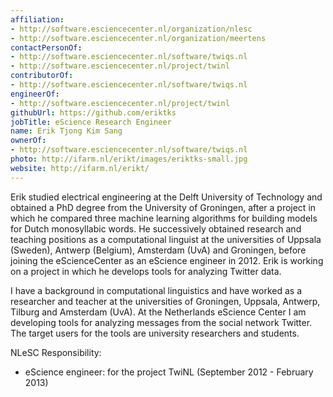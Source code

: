 ```yaml
---
affiliation:
- http://software.esciencecenter.nl/organization/nlesc
- http://software.esciencecenter.nl/organization/meertens
contactPersonOf:
- http://software.esciencecenter.nl/software/twiqs.nl
- http://software.esciencecenter.nl/project/twinl
contributorOf:
- http://software.esciencecenter.nl/software/twiqs.nl
engineerOf:
- http://software.esciencecenter.nl/project/twinl
githubUrl: https://github.com/eriktks
jobTitle: eScience Research Engineer
name: Erik Tjong Kim Sang
ownerOf:
- http://software.esciencecenter.nl/software/twiqs.nl
photo: http://ifarm.nl/erikt/images/eriktks-small.jpg
website: http://ifarm.nl/erikt/
---
```

Erik studied electrical engineering at the Delft University of Technology and obtained a PhD degree from the University of Groningen, after a project in which he compared three machine learning algorithms for building models for Dutch monosyllabic words. He successively obtained research and teaching positions as a computational linguist at the universities of Uppsala (Sweden), Antwerp (Belgium), Amsterdam (UvA) and Groningen, before joining the eScienceCenter as an eScience engineer in 2012. Erik is working on a project in which he develops tools for analyzing Twitter data.

I have a background in computational linguistics and have worked as a researcher and teacher at the universities of Groningen, Uppsala, Antwerp, Tilburg and Amsterdam (UvA). At the Netherlands eScience Center I am developing tools for analyzing messages from the social network Twitter. The target users for the tools are university researchers and students.

NLeSC Responsibility:

* eScience engineer: for the project TwiNL (September 2012 - February 2013)
